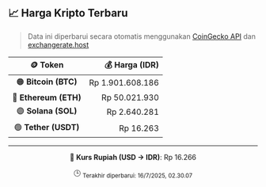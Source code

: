 

<!-- HARGA_KRIPTO -->
## 📈 Harga Kripto Terbaru

> Data ini diperbarui secara otomatis menggunakan [CoinGecko API](https://www.coingecko.com/) dan [exchangerate.host](https://exchangerate.host/)

<div align="center">

| 🪙 Token | 💰 Harga (IDR) |
|:------:|---------------:|
| 🟠 **Bitcoin (BTC)**   | Rp 1.901.608.186 |
| 🔵 **Ethereum (ETH)**  | Rp 50.021.930 |
| 🟣 **Solana (SOL)**    | Rp 2.640.281 |
| 🟢 **Tether (USDT)**   | Rp 16.263 |

---

💱 **Kurs Rupiah (USD → IDR)**: Rp 16.266

🕒 <sub>Terakhir diperbarui: 16/7/2025, 02.30.07</sub>

</div>
<!-- /HARGA_KRIPTO -->